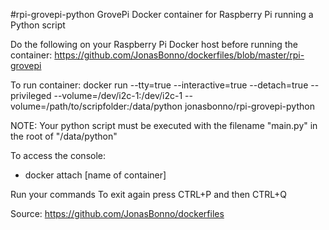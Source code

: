 #rpi-grovepi-python
GrovePi Docker container for Raspberry Pi running a Python script

Do the following on your Raspberry Pi Docker host before running the container: https://github.com/JonasBonno/dockerfiles/blob/master/rpi-grovepi

To run container: docker run --tty=true --interactive=true --detach=true --privileged --volume=/dev/i2c-1:/dev/i2c-1 --volume=/path/to/scripfolder:/data/python jonasbonno/rpi-grovepi-python

NOTE: Your python script must be executed with the filename "main.py" in the root of "/data/python"

To access the console: 
- docker attach [name of container]

Run your commands
To exit again press CTRL+P and then CTRL+Q

Source: https://github.com/JonasBonno/dockerfiles
